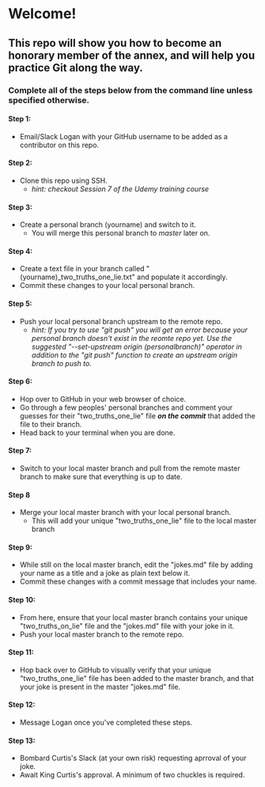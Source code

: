 # Welcome!
## This repo will show you how to become an honorary member of the annex, and will help you practice Git along the way.
### Complete all of the steps below from the command line unless specified otherwise.

#### Step 1:
  * Email/Slack Logan with your GitHub username to be added as a contributor on this repo.

#### Step 2:
  * Clone this repo using SSH.
    * _hint: checkout Session 7 of the Udemy training course_

#### Step 3:
  * Create a personal branch (yourname) and switch to it. 
    * You will merge this personal branch to _master_ later on.
  
#### Step 4:
  * Create a text file in your branch called "(yourname)_two_truths_one_lie.txt" and populate it accordingly.
  * Commit these changes to your local personal branch.

#### Step 5:
  * Push your local personal branch upstream to the remote repo.
    * _hint: If you try to use "git push" you will get an error because your personal branch doesn't exist in the reomte repo yet. Use the suggested "--set-upstream origin (personalbranch)" operator in addition to the "git push" function to create an upstream origin branch to push to._

#### Step 6:
  * Hop over to GitHub in your web browser of choice. 
  * Go through a few peoples' personal branches and comment your guesses for their "two_truths_one_lie" file ***on the commit*** that added the file to their branch.
  * Head back to your terminal when you are done.

#### Step 7:
  * Switch to your local master branch and pull from the remote master branch to make sure that everything is up to date.

#### Step 8
  * Merge your local master branch with your local personal branch.
    * This will add your unique "two_truths_one_lie" file to the local master branch

#### Step 9:
  * While still on the local master branch, edit the "jokes.md" file by adding your name as a title and a joke as plain text below it.
  * Commit these changes with a commit message that includes your name.
  
#### Step 10:
  * From here, ensure that your local master branch contains your unique "two_truths_on_lie" file and the "jokes.md" file with your joke in it.
  * Push your local master branch to the remote repo.

#### Step 11:
  * Hop back over to GitHub to visually verify that your unique "two_truths_one_lie" file has been added to the master branch, and that your joke is present in the master "jokes.md" file. 

#### Step 12:
  * Message Logan once you've completed these steps.

#### Step 13:
  * Bombard Curtis's Slack (at your own risk) requesting aprroval of your joke.
  * Await King Curtis's approval. A minimum of two chuckles is required.
